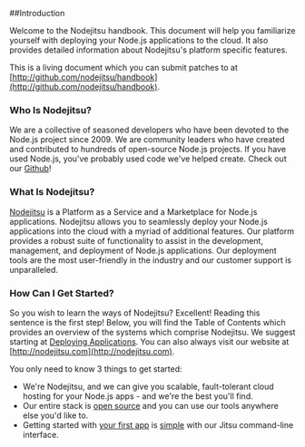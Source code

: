 ##Introduction

Welcome to the Nodejitsu handbook. This document will help you familiarize yourself with deploying your Node.js applications to the cloud. It also provides detailed information about Nodejitsu's platform specific features.

This is a living document which you can submit patches to at [http://github.com/nodejitsu/handbook](http://github.com/nodejitsu/handbook).

<!--Is the tense here right?-->
### Who Is Nodejitsu?

We are a collective of seasoned developers who have been devoted to the Node.js project since 2009. We are community leaders who have created and contributed to hundreds of open-source Node.js projects. If you have used Node.js, you've probably used code we've helped create. Check out our [Github](http://github.com/nodejitsu)! <!--I'm not sure I like this wording.-->

### What Is Nodejitsu?

<!--issues with: myriad.-->
[Nodejitsu](http://nodejitsu.com/) is a Platform as a Service and a Marketplace for Node.js applications. Nodejitsu allows you to seamlessly deploy your Node.js applications into the cloud with a myriad of additional features. Our platform provides a robust suite of functionality to assist in the development, management, and deployment of Node.js applications. Our deployment tools are the most user-friendly in the industry and our customer support is unparalleled. 

### How Can I Get Started?

<!--
This is the most important place to make edits. It should accurately reflect the contents of the document. It should also be written in a "nice" style. Refer to the
writing for other projects (ie, books and manuals at home) for style pointers.
-->

So you wish to learn the ways of Nodejitsu? Excellent! Reading this sentence is the first step! Below, you will find the Table of Contents which provides an overview of the systems which comprise Nodejitsu. We suggest starting at [Deploying Applications](#Deploying_Applications). You can also always visit our website at [http://nodejitsu.com](http://nodejitsu.com).

You only need to know 3 things to get started:

- We're Nodejitsu, and we can give you scalable, fault-tolerant cloud hosting for your Node.js apps - and we're the best you'll find.
- Our entire stack is [open source](http://github.com/nodejitsu) and you can use our tools anywhere else you'd like to.
- Getting started with [your first app](#Deploying_Applications) is [simple](#Using_The_Jitsu_Client) with our Jitsu command-line interface.
